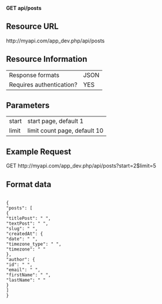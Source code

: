 <strong>
    GET api/posts
</strong>

<h2>
Resource URL
</h2>
<p>http://myapi.com/app_dev.php/api/posts</p>
<h2>
Resource Information
</h2>
<table>
<tr>
    <td>Response formats</td>
    <td>JSON</td>
</tr>
<tr>
    <td>Requires authentication?</td>
    <td>YES</td>
</tr>
</table>
<h2>
Parameters
</h2>
<table>
<tr>
    <td>start</td>
    <td>start page, default 1</td>
</tr>
<tr>
    <td>limit</td>
    <td>limit count page, default 10</td>
</tr>
</table>
<h2>
Example Request
</h2>
<p>
GET
http://myapi.com/app_dev.php/api/posts?start=2$limit=5
</p>
<h2>
Format data
</h2>
<code>
{
"posts": [
{
"titlePost": " ",
"textPost": " ",
"slug": " ",
"createdAt": {
"date": " ",
"timezone_type": " ",
"timezone": " "
},
"author": {
"id": " ",
"email": " ",
"firstName": " ",
"lastName": " "
}
]
}
</code>